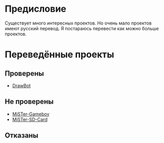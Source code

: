 # Предисловие
Существует много интересных проектов. Но очень мало проектов имеют русский перевод. Я постараюсь перевести как можно больше проектов.
# Переведённые проекты
## Проверены
- [DrawBot](https://github.com/IV2FI/DrawBot)
## Не проверены
- [MiSTer-Gameboy](https://github.com/MiSTer-devel/Gameboy_MiSTer)
- [MiSTer-SD-Card](https://github.com/MiSTer-devel/SD-Installer-Win64_MiSTer)
## Отказаны
